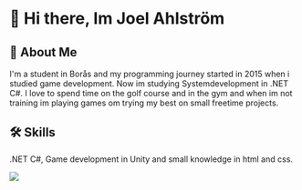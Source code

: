 # 👋 Hi there, Im Joel Ahlström 




## 🚀 About Me
I'm a student in Borås and my programming journey started in 2015 when i studied game development. Now im studying Systemdevelopment in .NET C#. I love to spend time on the golf course and in the gym and when im not training im playing games om trying my best on small freetime projects.




## 🛠 Skills
.NET C#, Game development in Unity and small knowledge in html and css.

![](https://tenor.com/view/racoon-pedro-gif-3845002910700718184)
